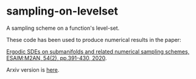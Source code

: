 # sampling-on-levelset
A sampling scheme on a function's level-set. 

These code has been used to produce numerical results in the paper:

[Ergodic SDEs on submanifolds and related numerical sampling schemes, ESAIM:M2AN, 54(2), pp.391-430, 2020](https://doi.org/10.1051/m2an/2019071).

Arxiv version is [here](https://arxiv.org/abs/1702.08064).

